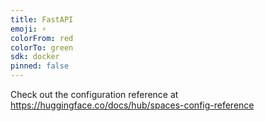 ```yaml
---
title: FastAPI
emoji: ⚡
colorFrom: red
colorTo: green
sdk: docker
pinned: false
---
```


Check out the configuration reference at https://huggingface.co/docs/hub/spaces-config-reference
